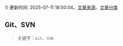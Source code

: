 :alarm_clock: 更新时间: 2025-07-11 18:50:04。[文章来源](/README.md)、[文章分类](/TAGS.md)

## Git、SVN


> 关键字：`Git`、`SVN`



